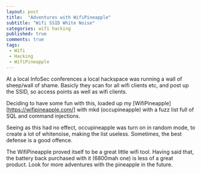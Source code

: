 ```yaml
---
layout: post
title:  "Adventures with WifiPineapple"
subtitle: "Wifi SSID White Noise"
categories: wifi hacking
published: true
comments: true
tags:
 - Wifi
 - Hacking
 - WifiPineapple
---
```


At a local InfoSec conferences a local hackspace was running a wall of sheep/wall of shame. Basicly they scan for all wifi clients etc, and post up the SSID, so access points as well as wifi clients.

Deciding to have some fun with this, loaded up my [WifiPineapple][https://wifipineapple.com/] with mkd (occupineapple) with a fuzz list full of SQL and command injections.

Seeing as this had no effect, occupineapple was turn on in random mode, to create a lot of whitenoise, making the list useless. Sometimes, the best defense is a good offence.

The WifiPineapple proved itself to be a great little wifi tool. Having said that, the battery back purchased with it (6800mah one) is less of a great product. Look for more adventures with the pineapple in the future.